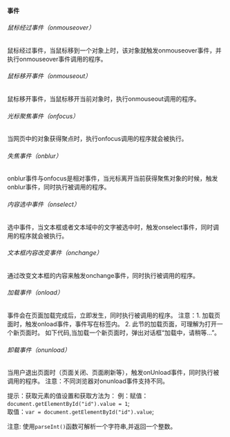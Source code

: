 #### 事件
###### 鼠标经过事件（onmouseover）
鼠标经过事件，当鼠标移到一个对象上时，该对象就触发onmouseover事件，并执行onmouseover事件调用的程序。  

###### 鼠标移开事件（onmouseout）
鼠标移开事件，当鼠标移开当前对象时，执行onmouseout调用的程序。  

###### 光标聚焦事件（onfocus）
当网页中的对象获得聚点时，执行onfocus调用的程序就会被执行。  

###### 失焦事件（onblur）
onblur事件与onfocus是相对事件，当光标离开当前获得聚焦对象的时候，触发onblur事件，同时执行被调用的程序。

###### 内容选中事件（onselect）
选中事件，当文本框或者文本域中的文字被选中时，触发onselect事件，同时调用的程序就会被执行。  

###### 文本框内容改变事件（onchange）
通过改变文本框的内容来触发onchange事件，同时执行被调用的程序。

###### 加载事件（onload）
事件会在页面加载完成后，立即发生，同时执行被调用的程序。
注意：1. 加载页面时，触发onload事件，事件写在<body>标签内。
      2. 此节的加载页面，可理解为打开一个新页面时。
如下代码,当加载一个新页面时，弹出对话框“加载中，请稍等…”。  
###### 卸载事件（onunload）
当用户退出页面时（页面关闭、页面刷新等），触发onUnload事件，同时执行被调用的程序。
注意：不同浏览器对onunload事件支持不同。  


提示：获取元素的值设置和获取方法为：
例：赋值：`document.getElementById("id").value = 1`;  
取值：`var = document.getElementById("id").value`;  

注意: 使用`parseInt()`函数可解析一个字符串,并返回一个整数。  


